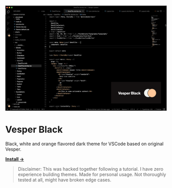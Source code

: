 ![Vesper Preview](preview.png)

# Vesper Black

Black, white and orange flavored dark theme for VSCode based on original Vesper.

<a href="https://marketplace.visualstudio.com/items?itemName=jach.vesper-black"><strong>Install →</strong></a>

> Disclaimer: This was hacked together following a tutorial. I have zero experience building themes. Made for personal usage. Not thoroughly tested at all, might have broken edge cases.

